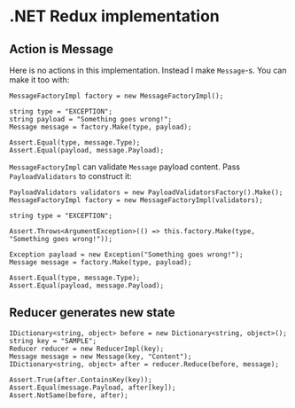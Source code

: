 # .NET Redux implementation

## Action is Message

Here is no actions in this implementation. Instead I make `Message`-s. You can make it too with:

    MessageFactoryImpl factory = new MessageFactoryImpl();

    string type = "EXCEPTION";
    string payload = "Something goes wrong!";
    Message message = factory.Make(type, payload);

    Assert.Equal(type, message.Type);
    Assert.Equal(payload, message.Payload);


`MessageFactoryImpl` can validate `Message` payload content. Pass `PayloadValidators` to construct it:
    
    PayloadValidators validators = new PayloadValidatorsFactory().Make();
    MessageFactoryImpl factory = new MessageFactoryImpl(validators);

    string type = "EXCEPTION";

    Assert.Throws<ArgumentException>(() => this.factory.Make(type, "Something goes wrong!"));

    Exception payload = new Exception("Something goes wrong!");
    Message message = factory.Make(type, payload);

    Assert.Equal(type, message.Type);
    Assert.Equal(payload, message.Payload);

## Reducer generates new state

    IDictionary<string, object> before = new Dictionary<string, object>();
    string key = "SAMPLE";
    Reducer reducer = new ReducerImpl(key);
    Message message = new Message(key, "Content");
    IDictionary<string, object> after = reducer.Reduce(before, message);

    Assert.True(after.ContainsKey(key));
    Assert.Equal(message.Payload, after[key]);
    Assert.NotSame(before, after);
    
